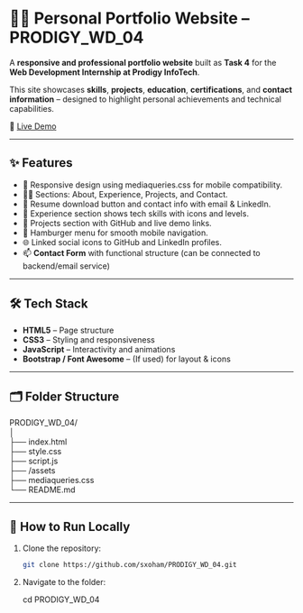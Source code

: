 # 🧑‍💻 Personal Portfolio Website – PRODIGY_WD_04

A **responsive and professional portfolio website** built as **Task 4** for the **Web Development Internship at Prodigy InfoTech**.

This site showcases **skills**, **projects**, **education**, **certifications**, and **contact information** – designed to highlight personal achievements and technical capabilities.

🔗 [Live Demo](https://sxoham.github.io/PRODIGY_WD_04/)

---

## ✨ Features

- 🧩 Responsive design using mediaqueries.css for mobile compatibility.
- 👨‍💻 Sections: About, Experience, Projects, and Contact.
- 📄 Resume download button and contact info with email & LinkedIn.
- 💼 Experience section shows tech skills with icons and levels.
- 🔗 Projects section with GitHub and live demo links.
- 📱 Hamburger menu for smooth mobile navigation.
- 🌐 Linked social icons to GitHub and LinkedIn profiles.
- 📫 **Contact Form** with functional structure (can be connected to backend/email service)

---

## 🛠️ Tech Stack

- **HTML5** – Page structure
- **CSS3** – Styling and responsiveness
- **JavaScript** – Interactivity and animations
- **Bootstrap / Font Awesome** – (If used) for layout & icons

---

## 🗂️ Folder Structure

PRODIGY_WD_04/ <br>
│ <br>
├── index.html <br>
├── style.css <br>
├── script.js <br>
├── /assets <br>
├── mediaqueries.css <br>
└── README.md 

---

## 🚀 How to Run Locally

1. Clone the repository:
   ```bash
   git clone https://github.com/sxoham/PRODIGY_WD_04.git

2. Navigate to the folder:

   cd PRODIGY_WD_04

